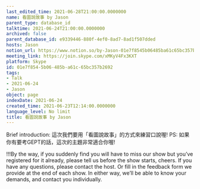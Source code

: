 ```yaml
---
last_edited_time: 2021-06-28T21:00:00.0000000
name: 看圖說故事 by Jason
parent_type: database_id
talktime: 2021-06-24T21:00:00.0000000
archived: false
parent_database_id: e9339446-880f-4ef0-8ad7-8ad1f507dded
hosts: Jason
notion_url: https://www.notion.so/by-Jason-01e7f8545b06485ba61c65bc357b2692
meeting_link: https://join.skype.com/xMKyV4Fx3KXT
platform: Skype
id: 01e7f854-5b06-485b-a61c-65bc357b2692
tags:
- Talk
- 2021-06-24
- Jason
object: page
indexDate: 2021-06-24
created_time: 2021-06-23T12:14:00.0000000
language_level: No limit
title: 看圖說故事 by Jason
---
```




Brief introduction: 這次我們要用「看圖說故事」的方式來練習口說喔!
PS: 如果你有要考GEPT的話，這次的主題非常適合你喔!

!!!By the way, if you suddenly find you will have to miss our show but you’ve registered for it already, please tell us before the show starts, cheers.
If you have any questions, please contact the host. Or fill in the feedback form we provide at the end of each show. In either way, we’ll be able to know your demands, and contact you individually.



